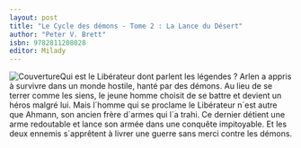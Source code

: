 ```yaml
---
layout: post
title: "Le Cycle des démons - Tome 2 : La Lance du Désert"
author: "Peter V. Brett"
isbn: 9782811208028
editor: Milady
---
```


![Couverture](/img/9782811208028.jpg)Qui est le Libérateur dont parlent les légendes ? Arlen a appris à survivre dans un monde hostile, hanté par des démons. Au lieu de se terrer comme les siens, le jeune homme choisit de se battre et devient un héros malgré lui. Mais l´homme qui se proclame le Libérateur n´est autre que Ahmann, son ancien frère d´armes qui l´a trahi. Ce dernier détient une arme redoutable et lance son armée dans une conquête impitoyable. Et les deux ennemis s´apprêtent à livrer une guerre sans merci contre les démons.